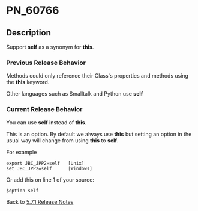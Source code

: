 # PN_60766

<PageHeader />

## Description

Support **self** as a synonym for **this**.

### Previous Release Behavior

Methods could only reference their Class's properties and methods using the **this** keyword.

Other languages such as Smalltalk and Python use **self**

### Current Release Behavior

You can use **self** instead of **this**.

This is an option. By default we always use **this** but setting an option in the usual way will change from using **this** to **self**.

For example

```
export JBC_JPP2=self   [Unix]
set JBC_JPP2=self      [Windows]
```

Or add this on line 1 of your source:

```
$option self
```

Back to [5.7.1 Release Notes](./../jbase-5.7.1-release-notes/README.md)
  
<PageFooter />
